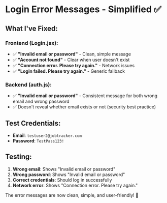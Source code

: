 # Login Error Messages - Simplified ✅

## What I've Fixed:

### Frontend (Login.jsx):
- ✅ **"Invalid email or password"** - Clean, simple message
- ✅ **"Account not found"** - Clear when user doesn't exist  
- ✅ **"Connection error. Please try again."** - Network issues
- ✅ **"Login failed. Please try again."** - Generic fallback

### Backend (auth.js):
- ✅ **"Invalid email or password"** - Consistent message for both wrong email and wrong password
- ✅ Doesn't reveal whether email exists or not (security best practice)

## Test Credentials:
- **Email**: `testuser2@jobtracker.com`
- **Password**: `TestPass123!`

## Testing:
1. **Wrong email**: Shows "Invalid email or password"
2. **Wrong password**: Shows "Invalid email or password"  
3. **Correct credentials**: Should log in successfully
4. **Network error**: Shows "Connection error. Please try again."

The error messages are now clean, simple, and user-friendly! 🎉
